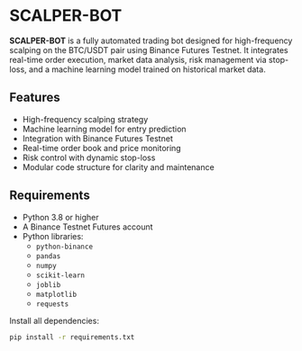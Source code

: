 # SCALPER-BOT

**SCALPER-BOT** is a fully automated trading bot designed for high-frequency scalping on the BTC/USDT pair using Binance Futures Testnet. It integrates real-time order execution, market data analysis, risk management via stop-loss, and a machine learning model trained on historical market data.

## Features

- High-frequency scalping strategy
- Machine learning model for entry prediction
- Integration with Binance Futures Testnet
- Real-time order book and price monitoring
- Risk control with dynamic stop-loss
- Modular code structure for clarity and maintenance

## Requirements

- Python 3.8 or higher
- A Binance Testnet Futures account
- Python libraries:
  - `python-binance`
  - `pandas`
  - `numpy`
  - `scikit-learn`
  - `joblib`
  - `matplotlib`
  - `requests`

Install all dependencies:

```bash
pip install -r requirements.txt
